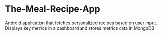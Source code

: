 # The-Meal-Recipe-App
Android application that fetches personalized recipes based on user input.
Displays key metrics in a dashboard and stores metrics data in MongoDB
